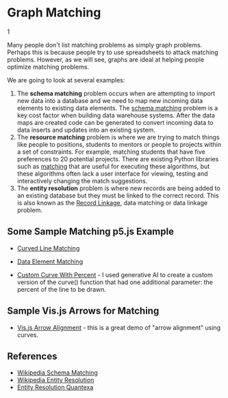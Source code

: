 # Graph Matching

1[](./student-mentor-match.png)

Many people don't list matching problems as simply graph problems.
Perhaps this is because people try to use spreadsheets to attack
matching problems. However, as we will see, graphs are ideal
at helping people optimize matching problems.

We are going to look at several examples:

1. The **schema matching** problem occurs when are attempting to import new data into a database and we need to map new incoming data elements to existing data elements.  The [schema matching](https://en.wikipedia.org/wiki/Schema_matching) problem is a key
cost factor when building data warehouse systems.  After the data maps
are created code can be generated to convert incoming data to data inserts and updates into an existing system.
2. The **resource matching** problem is where we are trying to match things like people to positions, students to mentors or people to projects within a
set of constraints.  For example, matching students that have five preferences to 20 potential projects.
There are existing Python libraries such as [matching](https://pypi.org/project/matching/) that are useful for executing these algorithms, but these algorithms
often lack a user interface for viewing, testing and interactively changing the match suggestions.
3. The **entity resolution** problem is where new records are being added to an existing database but they must be linked to the correct record.  This is also known as the [Record Linkage](https://en.wikipedia.org/wiki/Record_linkage), data matching or data linkage problem.

## Some Sample Matching p5.js Example

* [Curved Line Matching](https://editor.p5js.org/dmccreary/sketches/yAEIj4Ulq)

* [Data Element Matching](https://editor.p5js.org/dmccreary/sketches/YzOOxxDgR)

* [Custom Curve With Percent](https://editor.p5js.org/dmccreary/sketches/T0tSaTPCr) - I used generative AI to create a custom version of the curve() function that had one additional parameter: the percent of the line to be drawn.

## Sample Vis.js Arrows for Matching

* [Vis.js Arrow Alignment](https://visjs.github.io/vis-network/examples/network/edgeStyles/arrowAlignment.html) - this is a great demo of "arrow alignment" using curves.

## References

* [Wikipedia Schema Matching](https://en.wikipedia.org/wiki/Schema_matching)
* [Wikipedia Entity Resolution](https://en.wikipedia.org/wiki/Record_linkage)
* [Entity Resolution Quantexa](https://www.quantexa.com/resources/entity-resolution-guide/)